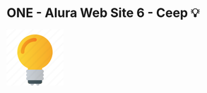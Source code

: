# ONE - Alura Web Site 6 - Ceep 💡

![NPM](https://github.com/jhonncamarg0/ONE-Web-6-Ceep/blob/main/assets/img/icon.png)
